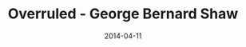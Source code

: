 ---
layout: production
title: Overruled - George Bernard Shaw
date: 2014-04-11
dates_string: April 11, 2014
location: Mary's Attic, Chicago
production:
  - name: Angeli Primlani
    title: Director
  - name: Benjamin Dionysus
    title: Stage Manager/Lighting Design
    bio_url: /company/benjamin_dionysus
synopsis: Two couples taking a holiday from their respective spouses discover that they have accidentally swapped spouses in their adulterous affairs!  Overruled is a funny exploration of the world of marriage.
cast:
- actor: Sherry Legare
  role: Mrs. Lunn
  actor_bio_url: /company/sherry_legare
- actor: Laurie Lister
  role: Mrs. Juno
- actor: Chris Aruffo
  role: Mr. Juno
  actor_bio_url: /company/chris_aruffo
- actor: Gary Henderson
  role: Mr. Lunn

images:
  - url: /assets/images/IMG_0625.JPG
  - url: /assets/images/IMG_0656b.JPG
  - url: /assets/images/IMG_0719.JPG
  - url: /assets/images/IMG_0756.JPG
  - url: /assets/images/IMG_0743.JPG
---